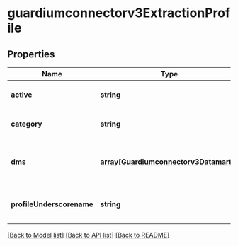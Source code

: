 # guardiumconnectorv3ExtractionProfile

## Properties
Name | Type | Description | Notes
------------ | ------------- | ------------- | -------------
**active** | **string** | current status of datamart | [optional] [default to null]
**category** | **string** | datamart category | [optional] [default to null]
**dms** | [**array[Guardiumconnectorv3Datamarts]**](Guardiumconnectorv3Datamarts.md) | list of datamarts in extraction profile | [optional] [default to null]
**profileUnderscorename** | **string** | latest supported extraction profile | [optional] [default to null]

[[Back to Model list]](../README.md#documentation-for-models) [[Back to API list]](../README.md#documentation-for-api-endpoints) [[Back to README]](../README.md)


